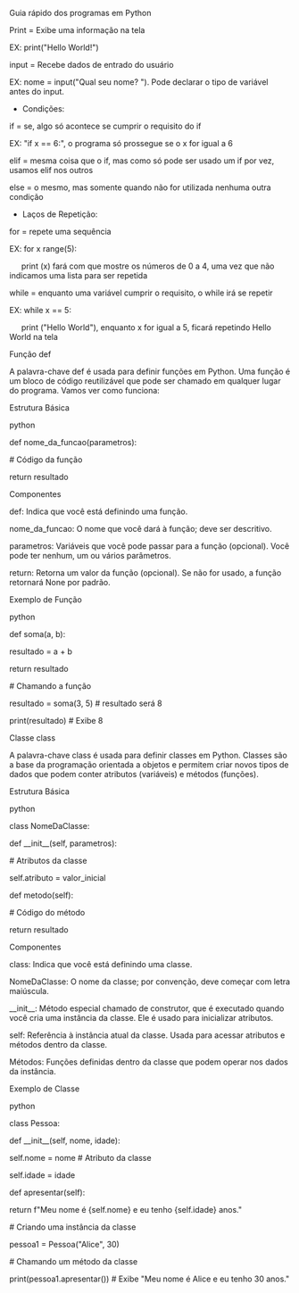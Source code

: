 ﻿Guia rápido dos programas em Python

Print = Exibe uma informação na tela

EX: print("Hello World!")

input = Recebe dados de entrado do usuário

EX: nome = input("Qual seu nome? "). Pode declarar o tipo de variável antes do input.

* Condições:

if = se, algo só acontece se cumprir o requisito do if

EX: "if x == 6:", o programa só prossegue se o x for igual a 6

elif = mesma coisa que o if, mas como só pode ser usado um if por vez, usamos elif nos outros

else = o mesmo, mas somente quando não for utilizada nenhuma outra condição

* Laços de Repetição:

for = repete uma sequência

EX: for x range(5):

`	`print (x) fará com que mostre os números de 0 a 4, uma vez que não indicamos uma lista para ser repetida

while = enquanto uma variável cumprir o requisito, o while irá se repetir

EX: while x == 5:

`	`print ("Hello World"), enquanto x for igual a 5, ficará repetindo Hello World na tela

Função def

A palavra-chave def é usada para definir funções em Python. Uma função é um bloco de código reutilizável que pode ser chamado em qualquer lugar do programa. Vamos ver como funciona:

Estrutura Básica

python



def nome\_da\_funcao(parametros):

\# Código da função

return resultado

Componentes

def: Indica que você está definindo uma função.

nome\_da\_funcao: O nome que você dará à função; deve ser descritivo.

parametros: Variáveis que você pode passar para a função (opcional). Você pode ter nenhum, um ou vários parâmetros.

return: Retorna um valor da função (opcional). Se não for usado, a função retornará None por padrão.

Exemplo de Função

python



def soma(a, b):

resultado = a + b

return resultado

\# Chamando a função

resultado = soma(3, 5)  # resultado será 8

print(resultado)  # Exibe 8

Classe class

A palavra-chave class é usada para definir classes em Python. Classes são a base da programação orientada a objetos e permitem criar novos tipos de dados que podem conter atributos (variáveis) e métodos (funções).

Estrutura Básica

python



class NomeDaClasse:

def \_\_init\_\_(self, parametros):

\# Atributos da classe

self.atributo = valor\_inicial

def metodo(self):

\# Código do método

return resultado

Componentes

class: Indica que você está definindo uma classe.

NomeDaClasse: O nome da classe; por convenção, deve começar com letra maiúscula.

\_\_init\_\_: Método especial chamado de construtor, que é executado quando você cria uma instância da classe. Ele é usado para inicializar atributos.

self: Referência à instância atual da classe. Usada para acessar atributos e métodos dentro da classe.

Métodos: Funções definidas dentro da classe que podem operar nos dados da instância.

Exemplo de Classe

python



class Pessoa:

def \_\_init\_\_(self, nome, idade):

self.nome = nome  # Atributo da classe

self.idade = idade

def apresentar(self):

return f"Meu nome é {self.nome} e eu tenho {self.idade} anos."

\# Criando uma instância da classe

pessoa1 = Pessoa("Alice", 30)

\# Chamando um método da classe

print(pessoa1.apresentar())  # Exibe "Meu nome é Alice e eu tenho 30 anos."







